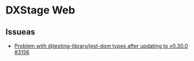 # DXStage Web

## Issueas

- [Problem with @testing-library/jest-dom types after updating to v0.30.0 #3156](https://github.com/vitest-dev/vitest/issues/3156)
